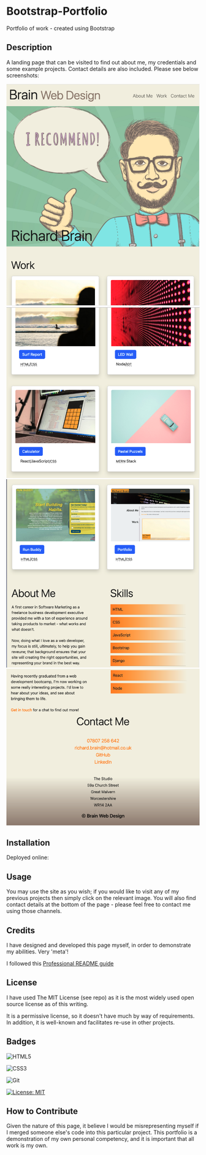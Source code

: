# Bootstrap-Portfolio
Portfolio of work - created using Bootstrap

## Description

A landing page that can be visited to find out about me, my credentials and some example projects.  Contact details are also included.  Please see below screenshots:

![Alt text](images/screenshot-1.png?raw=true "Screenshot - 1 of 4")
![Alt text](images/screenshot-2.png?raw=true "Screenshot - 2 of 4")
![Alt text](images/screenshot-3.png?raw=true "Screenshot - 3 of 4")
![Alt text](images/screenshot-4.png?raw=true "Screenshot - 4 of 4")


## Installation

Deployed online: 

## Usage

You may use the site as you wish; if you would like to visit any of my previous projects then simply click on the relevant image.  You will also find contact details at the bottom of the page - please feel free to contact me using those channels.

## Credits

I have designed and developed this page myself, in order to demonstrate my abilities.  Very 'meta'!

I followed this [Professional README guide](https://coding-boot-camp.github.io/full-stack/github/professional-readme-guide)


## License

I have used The MIT License (see repo) as it is the most widely used open source license as of this writing. 

It is a permissive license, so it doesn't have much by way of requirements.  In addition, it is well-known and facilitates re-use in other projects.


## Badges

![HTML5](https://img.shields.io/badge/html5-%23E34F26.svg?style=for-the-badge&logo=html5&logoColor=white)

![CSS3](https://img.shields.io/badge/css3-%231572B6.svg?style=for-the-badge&logo=css3&logoColor=white)

![Git](https://img.shields.io/badge/git-%23F05033.svg?style=for-the-badge&logo=git&logoColor=white)

[![License: MIT](https://img.shields.io/badge/License-MIT-yellow.svg)](https://opensource.org/licenses/MIT)



## How to Contribute

Given the nature of this page, it believe I would be misrepresenting myself if I merged someone else's code into this particular project.  This portfolio is a demonstration of my own personal competency, and it is important that all work is my own.
